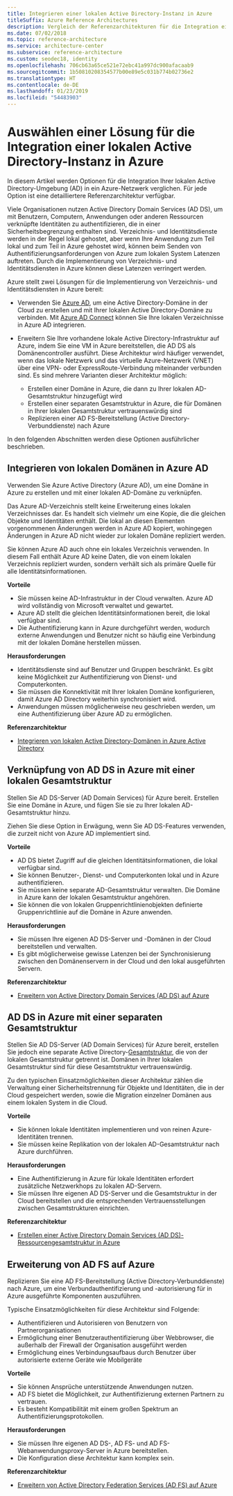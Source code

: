 ```yaml
---
title: Integrieren einer lokalen Active Directory-Instanz in Azure
titleSuffix: Azure Reference Architectures
description: Vergleich der Referenzarchitekturen für die Integration einer lokalen Active Directory-Instanz in Azure
ms.date: 07/02/2018
ms.topic: reference-architecture
ms.service: architecture-center
ms.subservice: reference-architecture
ms.custom: seodec18, identity
ms.openlocfilehash: 706cb63a65ce521e72ebc41a997dc900afacaab9
ms.sourcegitcommit: 1b50810208354577b00e89e5c031b774b02736e2
ms.translationtype: HT
ms.contentlocale: de-DE
ms.lasthandoff: 01/23/2019
ms.locfileid: "54483903"
---
```

# <a name="choose-a-solution-for-integrating-on-premises-active-directory-with-azure"></a>Auswählen einer Lösung für die Integration einer lokalen Active Directory-Instanz in Azure

In diesem Artikel werden Optionen für die Integration Ihrer lokalen Active Directory-Umgebung (AD) in ein Azure-Netzwerk verglichen. Für jede Option ist eine detailliertere Referenzarchitektur verfügbar.

Viele Organisationen nutzen Active Directory Domain Services (AD DS), um mit Benutzern, Computern, Anwendungen oder anderen Ressourcen verknüpfte Identitäten zu authentifizieren, die in einer Sicherheitsbegrenzung enthalten sind. Verzeichnis- und Identitätsdienste werden in der Regel lokal gehostet, aber wenn Ihre Anwendung zum Teil lokal und zum Teil in Azure gehostet wird, können beim Senden von Authentifizierungsanforderungen von Azure zum lokalen System Latenzen auftreten. Durch die Implementierung von Verzeichnis- und Identitätsdiensten in Azure können diese Latenzen verringert werden.

Azure stellt zwei Lösungen für die Implementierung von Verzeichnis- und Identitätsdiensten in Azure bereit:

- Verwenden Sie [Azure AD][azure-active-directory], um eine Active Directory-Domäne in der Cloud zu erstellen und mit Ihrer lokalen Active Directory-Domäne zu verbinden. Mit [Azure AD Connect][azure-ad-connect] können Sie Ihre lokalen Verzeichnisse in Azure AD integrieren.

- Erweitern Sie Ihre vorhandene lokale Active Directory-Infrastruktur auf Azure, indem Sie eine VM in Azure bereitstellen, die AD DS als Domänencontroller ausführt. Diese Architektur wird häufiger verwendet, wenn das lokale Netzwerk und das virtuelle Azure-Netzwerk (VNET) über eine VPN- oder ExpressRoute-Verbindung miteinander verbunden sind. Es sind mehrere Varianten dieser Architektur möglich:

  - Erstellen einer Domäne in Azure, die dann zu Ihrer lokalen AD-Gesamtstruktur hinzugefügt wird
  - Erstellen einer separaten Gesamtstruktur in Azure, die für Domänen in Ihrer lokalen Gesamtstruktur vertrauenswürdig sind
  - Replizieren einer AD FS-Bereitstellung (Active Directory-Verbunddienste) nach Azure

In den folgenden Abschnitten werden diese Optionen ausführlicher beschrieben.

## <a name="integrate-your-on-premises-domains-with-azure-ad"></a>Integrieren von lokalen Domänen in Azure AD

Verwenden Sie Azure Active Directory (Azure AD), um eine Domäne in Azure zu erstellen und mit einer lokalen AD-Domäne zu verknüpfen.

Das Azure AD-Verzeichnis stellt keine Erweiterung eines lokalen Verzeichnisses dar. Es handelt sich vielmehr um eine Kopie, die die gleichen Objekte und Identitäten enthält. Die lokal an diesen Elementen vorgenommenen Änderungen werden in Azure AD kopiert, wohingegen Änderungen in Azure AD nicht wieder zur lokalen Domäne repliziert werden.

Sie können Azure AD auch ohne ein lokales Verzeichnis verwenden. In diesem Fall enthält Azure AD keine Daten, die von einem lokalen Verzeichnis repliziert wurden, sondern verhält sich als primäre Quelle für alle Identitätsinformationen.

**Vorteile**

- Sie müssen keine AD-Infrastruktur in der Cloud verwalten. Azure AD wird vollständig von Microsoft verwaltet und gewartet.
- Azure AD stellt die gleichen Identitätsinformationen bereit, die lokal verfügbar sind.
- Die Authentifizierung kann in Azure durchgeführt werden, wodurch externe Anwendungen und Benutzer nicht so häufig eine Verbindung mit der lokalen Domäne herstellen müssen.

**Herausforderungen**

- Identitätsdienste sind auf Benutzer und Gruppen beschränkt. Es gibt keine Möglichkeit zur Authentifizierung von Dienst- und Computerkonten.
- Sie müssen die Konnektivität mit Ihrer lokalen Domäne konfigurieren, damit Azure AD Directory weiterhin synchronisiert wird.
- Anwendungen müssen möglicherweise neu geschrieben werden, um eine Authentifizierung über Azure AD zu ermöglichen.

**Referenzarchitektur**

- [Integrieren von lokalen Active Directory-Domänen in Azure Active Directory][aad]

## <a name="ad-ds-in-azure-joined-to-an-on-premises-forest"></a>Verknüpfung von AD DS in Azure mit einer lokalen Gesamtstruktur

Stellen Sie AD DS-Server (AD Domain Services) für Azure bereit. Erstellen Sie eine Domäne in Azure, und fügen Sie sie zu Ihrer lokalen AD-Gesamtstruktur hinzu.

Ziehen Sie diese Option in Erwägung, wenn Sie AD DS-Features verwenden, die zurzeit nicht von Azure AD implementiert sind.

**Vorteile**

- AD DS bietet Zugriff auf die gleichen Identitätsinformationen, die lokal verfügbar sind.
- Sie können Benutzer-, Dienst- und Computerkonten lokal und in Azure authentifizieren.
- Sie müssen keine separate AD-Gesamtstruktur verwalten. Die Domäne in Azure kann der lokalen Gesamtstruktur angehören.
- Sie können die von lokalen Gruppenrichtlinienobjekten definierte Gruppenrichtlinie auf die Domäne in Azure anwenden.

**Herausforderungen**

- Sie müssen Ihre eigenen AD DS-Server und -Domänen in der Cloud bereitstellen und verwalten.
- Es gibt möglicherweise gewisse Latenzen bei der Synchronisierung zwischen den Domänenservern in der Cloud und den lokal ausgeführten Servern.

**Referenzarchitektur**

- [Erweitern von Active Directory Domain Services (AD DS) auf Azure][ad-ds]

## <a name="ad-ds-in-azure-with-a-separate-forest"></a>AD DS in Azure mit einer separaten Gesamtstruktur

Stellen Sie AD DS-Server (AD Domain Services) für Azure bereit, erstellen Sie jedoch eine separate Active Directory-[Gesamtstruktur][ad-forest-defn], die von der lokalen Gesamtstruktur getrennt ist. Domänen in Ihrer lokalen Gesamtstruktur sind für diese Gesamtstruktur vertrauenswürdig.

Zu den typischen Einsatzmöglichkeiten dieser Architektur zählen die Verwaltung einer Sicherheitstrennung für Objekte und Identitäten, die in der Cloud gespeichert werden, sowie die Migration einzelner Domänen aus einem lokalen System in die Cloud.

**Vorteile**

- Sie können lokale Identitäten implementieren und von reinen Azure-Identitäten trennen.
- Sie müssen keine Replikation von der lokalen AD-Gesamtstruktur nach Azure durchführen.

**Herausforderungen**

- Eine Authentifizierung in Azure für lokale Identitäten erfordert zusätzliche Netzwerkhops zu lokalen AD-Servern.
- Sie müssen Ihre eigenen AD DS-Server und die Gesamtstruktur in der Cloud bereitstellen und die entsprechenden Vertrauensstellungen zwischen Gesamtstrukturen einrichten.

**Referenzarchitektur**

- [Erstellen einer Active Directory Domain Services (AD DS)-Ressourcengesamtstruktur in Azure][ad-ds-forest]

## <a name="extend-ad-fs-to-azure"></a>Erweiterung von AD FS auf Azure

Replizieren Sie eine AD FS-Bereitstellung (Active Directory-Verbunddienste) nach Azure, um eine Verbundauthentifizierung und -autorisierung für in Azure ausgeführte Komponenten auszuführen.

Typische Einsatzmöglichkeiten für diese Architektur sind Folgende:

- Authentifizieren und Autorisieren von Benutzern von Partnerorganisationen
- Ermöglichung einer Benutzerauthentifizierung über Webbrowser, die außerhalb der Firewall der Organisation ausgeführt werden
- Ermöglichung eines Verbindungsaufbaus durch Benutzer über autorisierte externe Geräte wie Mobilgeräte

**Vorteile**

- Sie können Ansprüche unterstützende Anwendungen nutzen.
- AD FS bietet die Möglichkeit, zur Authentifizierung externen Partnern zu vertrauen.
- Es besteht Kompatibilität mit einem großen Spektrum an Authentifizierungsprotokollen.

**Herausforderungen**

- Sie müssen Ihre eigenen AD DS-, AD FS- und AD FS-Webanwendungsproxy-Server in Azure bereitstellen.
- Die Konfiguration diese Architektur kann komplex sein.

**Referenzarchitektur**

- [Erweitern von Active Directory Federation Services (AD FS) auf Azure][adfs]

<!-- links -->

[aad]: ./azure-ad.md
[ad-ds]: ./adds-extend-domain.md
[ad-ds-forest]: ./adds-forest.md
[ad-forest-defn]: /windows/desktop/AD/forests
[adfs]: ./adfs.md

[azure-active-directory]: /azure/active-directory-domain-services/active-directory-ds-overview
[azure-ad-connect]: /azure/active-directory/hybrid/whatis-hybrid-identity
